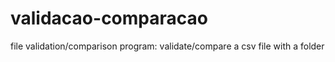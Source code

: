 # validacao-comparacao
file validation/comparison program: validate/compare a csv file with a folder
